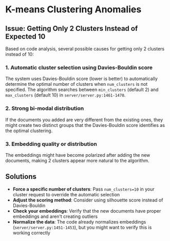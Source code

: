 # K-means Clustering Anomalies

## Issue: Getting Only 2 Clusters Instead of Expected 10

Based on code analysis, several possible causes for getting only 2 clusters instead of 10:

### 1. Automatic cluster selection using Davies-Bouldin score
The system uses Davies-Bouldin score (lower is better) to automatically determine the optimal number of clusters when `num_clusters` is not specified. The algorithm searches between `min_clusters` (default 2) and `max_clusters` (default 10) in `server/server.py:1461-1470`.

### 2. Strong bi-modal distribution
If the documents you added are very different from the existing ones, they might create two distinct groups that the Davies-Bouldin score identifies as the optimal clustering.

### 3. Embedding quality or distribution
The embeddings might have become polarized after adding the new documents, making 2 clusters appear more natural to the algorithm.

## Solutions

- **Force a specific number of clusters**: Pass `num_clusters=10` in your cluster request to override the automatic selection
- **Adjust the scoring method**: Consider using silhouette score instead of Davies-Bouldin 
- **Check your embeddings**: Verify that the new documents have proper embeddings and aren't creating outliers
- **Normalize the data**: The code already normalizes embeddings (`server/server.py:1451-1453`), but you might want to verify this is working correctly